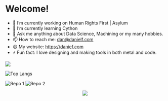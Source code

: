 <h1>Welcome!</h1>


- 🔭 I’m currently working on Human Rights First | Asylum
- 🌱 I’m currently learning Cython
- 💬 Ask me anything about Data Science, Machining or my many hobbies.
- 📫 How to reach me: dan@danielf.com
- 😄 My website: https://danief.com
- ⚡ Fun fact: I love designing and making tools in both metal and code.



<img src="https://github-readme-stats.vercel.app/api?username=Daniel-Fernandez-951&show_icons=true&theme=radical&title_color=8E2DE2&text_color=fff&icon_color=8E2DE2">

![Top Langs](https://github-readme-stats.vercel.app/api/top-langs/?username=Daniel-Fernandez-951&theme=radical&title_color=8E2DE2&text_color=fff)


![Repo 1](https://github-readme-stats.vercel.app/api/pin/?username=Daniel-Fernandez-951&repo=Heard-Immunity&show_icons=true&theme=radical&title_color=8E2DE2&text_color=fff&icon_color=8E2DE2)
![Repo 2](https://github-readme-stats.vercel.app/api/pin/?username=Daniel-Fernandez-951&repo=Mining-Stats&show_icons=true&theme=radical&title_color=8E2DE2&text_color=fff&icon_color=8E2DE2)

<p align="center">
<img src="https://visitor-badge.laobi.icu/badge?page_id=Daniel-Fernandez-951" id="counter">
</p>

